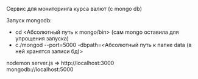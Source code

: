 Сервис для мониторинга курса валют (с mongo db)

Запуск mongodb:  
- cd <Абсолютный путь к mongo/bin> (сам mongo оставила для упрощения запуска)  
- c./mongod --port=5000 -dbpath=<Абсолютный путь к папке data (в ней хранятся записи бд)>  

nodemon server.js => http://localhost:3000  
mongodb://localhost:5000  